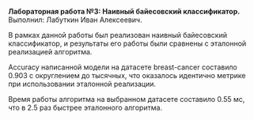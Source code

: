 <b>Лабораторная работа №3: Наивный байесовский классификатор.</b> Выполнил: Лабуткин Иван Алексеевич.

В рамках данной работы был реализован наивный байесовский классификатор, и результаты его работы были сравнены с эталонной реализацией алгоритма.

Accuracy написанной модели на датасете breast-cancer составило 0.903 с округлением до тысячных, что оказалось идентично метрике при использовании эталонной реализации.

Время работы алгоритма на выбранном датасете составило 0.55 мс, что в 2.5 раз быстрее эталонного алгоритма.
